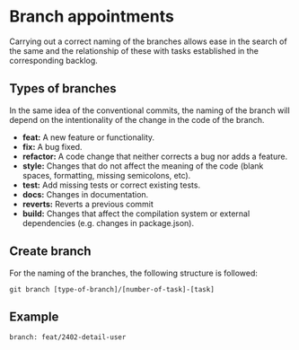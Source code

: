 # Branch appointments
Carrying out a correct naming of the branches allows ease in the search of the same and the relationship of these with tasks established in the corresponding backlog.

## Types of branches
In the same idea of the conventional commits, the naming of the branch will depend on the intentionality of the change in the code of the branch. 

- **feat:** A new feature or functionality.
- **fix:** A bug fixed.
- **refactor:** A code change that neither corrects a bug nor adds a feature.
- **style:** Changes that do not affect the meaning of the code (blank spaces, formatting, missing semicolons, etc).
- **test:** Add missing tests or correct existing tests.
- **docs:** Changes in documentation.
- **reverts:** Reverts a previous commit
- **build:** Changes that affect the compilation system or external dependencies (e.g. changes in package.json).

## Create branch

For the naming of the branches, the following structure is followed:

    git branch [type-of-branch]/[number-of-task]-[task]

## Example
    branch: feat/2402-detail-user



